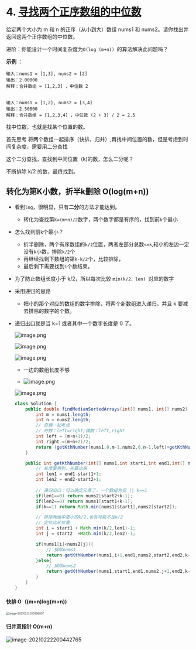 

# 4. [寻找两个正序数组的中位数](https://leetcode-cn.com/problems/median-of-two-sorted-arrays)

给定两个大小为 m 和 n 的正序（从小到大）数组 nums1 和 nums2。请你找出并返回这两个正序数组的中位数。

进阶：你能设计一个时间复杂度为`O(log (m+n)) `的算法解决此问题吗？

**示例 ：**

```
输入：nums1 = [1,3], nums2 = [2]
输出：2.00000
解释：合并数组 = [1,2,3] ，中位数 2


输入：nums1 = [1,2], nums2 = [3,4]
输出：2.50000
解释：合并数组 = [1,2,3,4] ，中位数 (2 + 3) / 2 = 2.5
```



找中位数，也就是找某个位置的数。

首先思考 将两个数组一起排序（快排，归并）,再找中间位置的数，但是考虑到时间复杂度，需要用二分查找

这个二分查找，查找到中间位置（k)的数，怎么二分呢？

不断排除 k/2 的数，最终找到。

## 转化为第K小数，折半k删除 O(log(m+n))

- 看到`log`，很明显，只有**二分**的方法才能达到。

  - 转化为查找第`k=(m+n)/2`数字，两个数字都是有序的，找到前`k`个最小

- 怎么找到前`k`个最小？

  - 折半删除，两个有序数组的`k/2`位置，两者左部分总数`<=k`,较小的左边一定没有`k`小数，排除`k/2`个
  - 再继续找剩下数组的第`k-k/2`个，比较排除，
  - 最后剩下需要找到`1`个数结束。

- 为了防止数组长度小于 k/2，所以每次比较 `min(k/2，len) `对应的数字

- 采用递归的思路

  - 把小的那个对应的数组的数字排除，将两个新数组进入递归，并且 k 要减去排除的数字的个数。
  
- 递归出口就是当 k=1 或者其中一个数字长度是 0 了。
  
    ![image.png](https://pic.leetcode-cn.com/735ea8129ab5b56b7058c6286217fa4bb5f8a198e4c8b2172fe0f75b29a966cd-image.png)
  
    ![image.png](https://pic.leetcode-cn.com/09b8649cd2b8bbea74f7f632b098fed5f8404530ff44b5a0b54a360b3cf7dd8f-image.png)
  
    ![image.png](https://pic.leetcode-cn.com/3c89a8ea29f2e19057b57242c8bc37c5f09b6796b96c30f3d42caea21c12f294-image.png)
  
    - 一边的数组长度不够
    
  - ![image.png](https://pic.leetcode-cn.com/ad87d1f63a9bbd99e12605686290800ce61b03f9fb98d87f1d8c020d404421ac-image.png)
  
  ![image.png](https://pic.leetcode-cn.com/7ea1963f184b1dcaddf951326ccbe7aa09cfbb9ebee7fffb2ede131853b3d1de-image.png)
  
  ~~~java
  class Solution {
      public double findMedianSortedArrays(int[] nums1, int[] nums2) {
          int m = nums1.length;
          int n = nums2.length;
          // 奇偶一起考虑
          // 奇数：left=right;偶数：left,right
          int left = (m+n+1)/2;
          int right =(m+n+2)/2;
          return (getKthNumber(nums1,0,m-1,nums2,0,n-1,left)+getKthNumber(nums1,0,m-1,nums2,0,n-1,right))*0.5;
      }
  
      public int getKthNumber(int[] nums1,int start1,int end1,int[] nums2,int start2,int end2,int k){
          // 长度要用到，先算出来
          int len1 = end1-start1+1;
          int len2 = end2-start2+1;
  		
          // 递归出口：可以确定元素了，一个数组为空 || k==1
          if(len1==0) return nums2[start2+k-1];
          if(len2==0) return nums1[start1+k-1];
          if(k==1) return Math.min(nums1[start1],nums2[start2]);
  
          // 排除两组中更小的k/2,也有可能不足k/2
          // 定位比较位置
          int i = start1 + Math.min(k/2,len1)-1;
          int j = start2  +Math.min(k/2,len2)-1;
  
          if(nums1[i]<nums2[j]){
              // 排除nums1
              return getKthNumber(nums1,i+1,end1,nums2,start2,end2,k-(i-start1+1));
          }else{
              // 排除nums2
              return getKthNumber(nums1,start1,end1,nums2,j+1,end2,k-(j-start2+1));
          }
      }
  }
  ~~~
  
  

#### 快排 O（(m+n)log(m+n))

<img src="C:\Users\admin\AppData\Roaming\Typora\typora-user-images\image-20210222200306007.png" alt="image-20210222200306007" style="zoom:50%;" />

#### 归并双指针 O(m+n)

![image-20210222200442765](C:\Users\admin\AppData\Roaming\Typora\typora-user-images\image-20210222200442765.png)